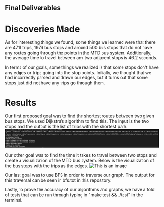 ## Final Deliverables

# Discoveries Made
As for interesting things we found, some things we learned were that there are 4711 trips, 1976 bus stops and around 500 bus stops that do not have any routes going through the points in the MTD bus system.
Additionally, the average time to travel between any two adjacent stops is 46.2 seconds. 

In terms of our goals, some things we realized is that some stops don't have any edges or trips going into the stop points. Initially, we thought that we had incorrectly parsed and drawn our edges, 
but it turns out that some stops just did not have any trips go through them. 


# Results 

Our first proposed goal was to find the shortest routes between two given bus stops. We used Dijkstra’s algorithm to find this. The input is the two stops and the output is the list of trips with the shortest path. 
![This is an image](dijkstras.png)

Our other goal was to find the time it takes to travel between two stops and create a visualization of the MTD bus system. Below is the visualization of the bus stops with the trips as the edges. 
![This is an image](map.png)

Our last goal was to use BFS in order to traverse our graph. The output for this traversal can be seen in bfs.txt in this repository. 

Lastly, to prove the accuracy of our algorithms and graphs, we have a fold of tests that can be run through typing in "make test && ./test" in the terminal. 
